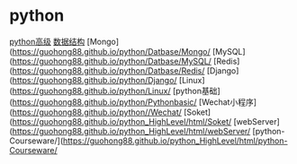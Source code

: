 # python
[python高级](https://guohong88.github.io/python/python_HighLevel/html/)
[数据结构](https://guohong88.github.io/python/DataStructures/)
[Mongo](https://guohong88.github.io/python/Datbase/Mongo/
[MySQL](https://guohong88.github.io/python/Datbase/MySQL/
[Redis](https://guohong88.github.io/python/Datbase/Redis/
[Django](https://guohong88.github.io/python/Django/
[Linux](https://guohong88.github.io/python/Linux/
[python基础](https://guohong88.github.io/python/Pythonbasic/
[Wechat小程序](https://guohong88.github.io/python//Wechat/
[Soket](https://guohong88.github.io/python_HighLevel/html/Soket/
[webServer](https://guohong88.github.io/python_HighLevel/html/webServer/
[python-Courseware/](https://guohong88.github.io/python_HighLevel/html/python-Courseware/
